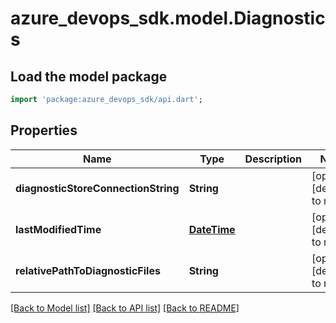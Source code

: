 # azure_devops_sdk.model.Diagnostics

## Load the model package
```dart
import 'package:azure_devops_sdk/api.dart';
```

## Properties
Name | Type | Description | Notes
------------ | ------------- | ------------- | -------------
**diagnosticStoreConnectionString** | **String** |  | [optional] [default to null]
**lastModifiedTime** | [**DateTime**](DateTime.md) |  | [optional] [default to null]
**relativePathToDiagnosticFiles** | **String** |  | [optional] [default to null]

[[Back to Model list]](../README.md#documentation-for-models) [[Back to API list]](../README.md#documentation-for-api-endpoints) [[Back to README]](../README.md)


